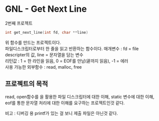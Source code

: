 # GNL - Get Next Line

2번째 프로젝트 

```c
int get_next_line(int fd, char **line)
```
위 함수를 만드는 프로젝트이다.   
파일디스크립터로부터 한 줄을 읽고 반환하는 함수이다.
매개변수 : fd = file descripter의 값, line = 문자열을 담는 변수  
리턴값 : 1 = 한 라인을 읽음, 0 = EOF를 만남(끝까지 읽음), -1 = 에러  
사용 가능한 외부함수 : read, malloc, free  

## 프로젝트의 목적
read, open함수를 을 활용한 파일 디스크립터에 대한 이해, static 변수에 대한 이해, eof를 통한 문자열 처리에 대한 이해를 요구하는 프로젝트인것 같다.

비고 : 디버깅 용 printf가 있는 걸 보니 제출 파일은 아닌것 같다.
